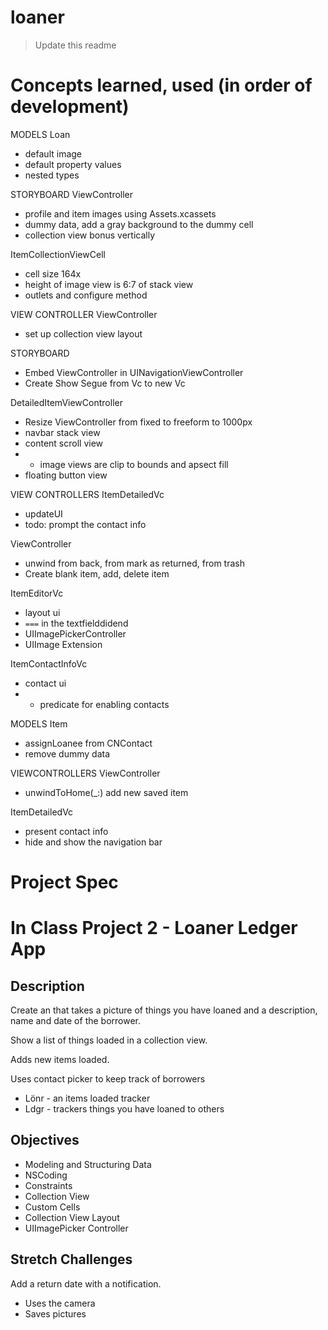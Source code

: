 # loaner

> Update this readme

# Concepts learned, used (in order of development)

MODELS
Loan
- default image 
- default property values
- nested types

STORYBOARD
ViewController
- profile and item images using Assets.xcassets
- dummy data, add a gray background to the dummy cell
- collection view bonus vertically

ItemCollectionViewCell
- cell size 164x
- height of image view is 6:7 of stack view
- outlets and configure method

VIEW CONTROLLER
ViewController
- set up collection view layout

STORYBOARD
- Embed ViewController in UINavigationViewController
- Create Show Segue from Vc to new Vc

DetailedItemViewController
- Resize ViewController from fixed to freeform to 1000px
- navbar stack view
- content scroll view
- - image views are clip to bounds and apsect fill
- floating button view

VIEW CONTROLLERS
ItemDetailedVc
- updateUI
- todo: prompt the contact info

ViewController
- unwind from back, from mark as returned, from trash
- Create blank item, add, delete item

ItemEditorVc
- layout ui
- `===` in the textfielddidend
- UIImagePickerController
- UIImage Extension

ItemContactInfoVc
- contact ui
- - predicate for enabling contacts

MODELS
Item
- assignLoanee from CNContact
- remove dummy data

VIEWCONTROLLERS
ViewController
- unwindToHome(_:) add new saved item

ItemDetailedVc
- present contact info
- hide and show the navigation bar

# Project Spec

# In Class Project 2 - Loaner Ledger App

## Description 

Create an that takes a picture of things you have loaned 
and a description, name and date of the borrower. 

Show a list of things loaded in a collection view. 

Adds new items loaded.

Uses contact picker to keep track of borrowers

- Lönr - an items loaded tracker 
- Ldgr - trackers things you have loaned to others

## Objectives 

- Modeling and Structuring Data 
- NSCoding 
- Constraints 
- Collection View 
- Custom Cells
- Collection View Layout 
- UIImagePicker Controller 

## Stretch Challenges

Add a return date with a notification. 

- Uses the camera 
- Saves pictures 
